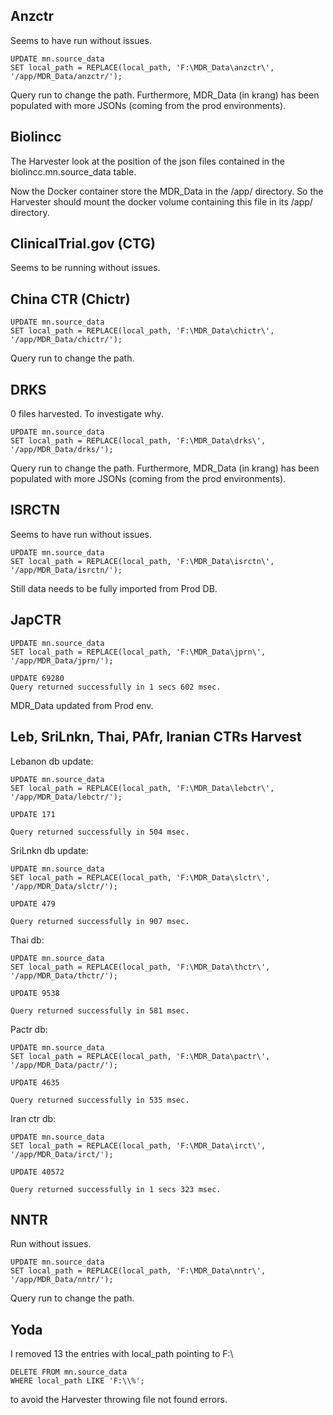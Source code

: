 ## Anzctr

Seems to have run without issues.

```
UPDATE mn.source_data
SET local_path = REPLACE(local_path, 'F:\MDR_Data\anzctr\', '/app/MDR_Data/anzctr/');
```
Query run to change the path.
Furthermore, MDR_Data (in krang) has been populated with more JSONs (coming from the prod environments).

## Biolincc
The Harvester look at the position of the json files contained in the biolincc.mn.source_data table.

Now the Docker container store the MDR_Data in the /app/ directory.
So the Harvester should mount the docker volume containing this file in its /app/ directory.

## ClinicalTrial.gov (CTG)

Seems to be running without issues.

## China CTR (Chictr)
```
UPDATE mn.source_data
SET local_path = REPLACE(local_path, 'F:\MDR_Data\chictr\', '/app/MDR_Data/chictr/');
```

Query run to change the path.

## DRKS

0 files harvested. To investigate why.

```
UPDATE mn.source_data
SET local_path = REPLACE(local_path, 'F:\MDR_Data\drks\', '/app/MDR_Data/drks/');
```
Query run to change the path.
Furthermore, MDR_Data (in krang) has been populated with more JSONs (coming from the prod environments).

## ISRCTN

Seems to have run without issues.

```
UPDATE mn.source_data
SET local_path = REPLACE(local_path, 'F:\MDR_Data\isrctn\', '/app/MDR_Data/isrctn/');
```
Still data needs to be fully imported from Prod DB.

## JapCTR

```
UPDATE mn.source_data
SET local_path = REPLACE(local_path, 'F:\MDR_Data\jprn\', '/app/MDR_Data/jprn/');
```
```
UPDATE 69280
Query returned successfully in 1 secs 602 msec.
```
MDR_Data updated from Prod env.

## Leb, SriLnkn, Thai, PAfr, Iranian CTRs Harvest

Lebanon db update:
```
UPDATE mn.source_data
SET local_path = REPLACE(local_path, 'F:\MDR_Data\lebctr\', '/app/MDR_Data/lebctr/');
```
```
UPDATE 171

Query returned successfully in 504 msec.
```

SriLnkn db update:

```
UPDATE mn.source_data
SET local_path = REPLACE(local_path, 'F:\MDR_Data\slctr\', '/app/MDR_Data/slctr/');
```

```
UPDATE 479

Query returned successfully in 907 msec.
```

Thai db:

```
UPDATE mn.source_data
SET local_path = REPLACE(local_path, 'F:\MDR_Data\thctr\', '/app/MDR_Data/thctr/');
```

```
UPDATE 9538

Query returned successfully in 581 msec.
```

Pactr db:

```
UPDATE mn.source_data
SET local_path = REPLACE(local_path, 'F:\MDR_Data\pactr\', '/app/MDR_Data/pactr/');
```

```
UPDATE 4635

Query returned successfully in 535 msec.
```

Iran ctr db:

```
UPDATE mn.source_data
SET local_path = REPLACE(local_path, 'F:\MDR_Data\irct\', '/app/MDR_Data/irct/');
```

```
UPDATE 40572

Query returned successfully in 1 secs 323 msec.
```

## NNTR

Run without issues.
```
UPDATE mn.source_data
SET local_path = REPLACE(local_path, 'F:\MDR_Data\nntr\', '/app/MDR_Data/nntr/');
```
Query run to change the path.

## Yoda

I removed 13 the entries with local_path pointing to F:\

```
DELETE FROM mn.source_data
WHERE local_path LIKE 'F:\\%';
```
to avoid the Harvester throwing file not found errors.

